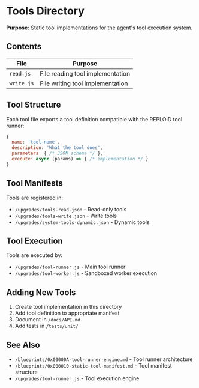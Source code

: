 # Tools Directory

**Purpose**: Static tool implementations for the agent's tool execution system.

## Contents

| File | Purpose |
|------|---------|
| `read.js` | File reading tool implementation |
| `write.js` | File writing tool implementation |

## Tool Structure

Each tool file exports a tool definition compatible with the REPLOID tool runner:

```javascript
{
  name: 'tool-name',
  description: 'What the tool does',
  parameters: { /* JSON schema */ },
  execute: async (params) => { /* implementation */ }
}
```

## Tool Manifests

Tools are registered in:
- `/upgrades/tools-read.json` - Read-only tools
- `/upgrades/tools-write.json` - Write tools
- `/upgrades/system-tools-dynamic.json` - Dynamic tools

## Tool Execution

Tools are executed by:
- `/upgrades/tool-runner.js` - Main tool runner
- `/upgrades/tool-worker.js` - Sandboxed worker execution

## Adding New Tools

1. Create tool implementation in this directory
2. Add tool definition to appropriate manifest
3. Document in `/docs/API.md`
4. Add tests in `/tests/unit/`

## See Also

- `/blueprints/0x00000A-tool-runner-engine.md` - Tool runner architecture
- `/blueprints/0x000010-static-tool-manifest.md` - Tool manifest structure
- `/upgrades/tool-runner.js` - Tool execution engine
